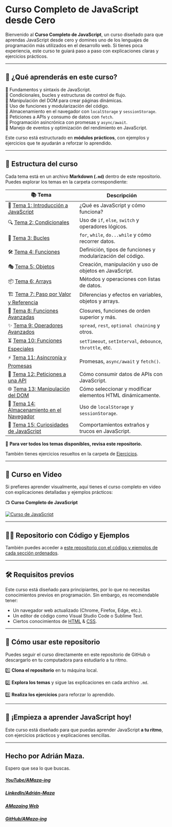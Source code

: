 # **Curso Completo de JavaScript desde Cero**

Bienvenido al **Curso Completo de JavaScript**, un curso diseñado para que aprendas JavaScript desde cero y domines uno de los lenguajes de programación más utilizados en el desarrollo web. Si tienes poca experiencia, este curso te guiará paso a paso con explicaciones claras y ejercicios prácticos.

---

## 📌 **¿Qué aprenderás en este curso?**

🔹 Fundamentos y sintaxis de JavaScript.<br>
🔹 Condicionales, bucles y estructuras de control de flujo.<br>
🔹 Manipulación del DOM para crear páginas dinámicas.<br>
🔹 Uso de funciones y modularización del código.<br>
🔹 Almacenamiento en el navegador con `localStorage` y `sessionStorage`.<br>
🔹 Peticiones a APIs y consumo de datos con `fetch`.<br>
🔹 Programación asincrónica con promesas y `async/await`.<br>
🔹 Manejo de eventos y optimización del rendimiento en JavaScript.<br>

Este curso está estructurado en **módulos prácticos**, con ejemplos y ejercicios que te ayudarán a reforzar lo aprendido.

---

## 📂 **Estructura del curso**

Cada tema está en un archivo **Markdown (`.md`)** dentro de este repositorio. Puedes explorar los temas en la carpeta correspondiente:

| 📚 Tema                                                                             | Descripción                                                 |
| ----------------------------------------------------------------------------------- | ----------------------------------------------------------- |
| 🚀 [Tema 1: Introducción a JavaScript](Temas/JavaScript-01-Introduccion.md)         | ¿Qué es JavaScript y cómo funciona?                         |
| 🔍 [Tema 2: Condicionales](Temas/JavaScript-02-Condicionales.md)                    | Uso de `if`, `else`, `switch` y operadores lógicos.         |
| 🔄 [Tema 3: Bucles](Temas/JavaScript-03-Bucles.md)                                  | `for`, `while`, `do...while` y cómo recorrer datos.         |
| 🛠️ [Tema 4: Funciones](Temas/JavaScript-04-Funciones.md)                            | Definición, tipos de funciones y modularización del código. |
| 🎭 [Tema 5: Objetos](Temas/JavaScript-05-Objetos.md)                                | Creación, manipulación y uso de objetos en JavaScript.      |
| 📦 [Tema 6: Arrays](Temas/JavaScript-06-Arrays.md)                                  | Métodos y operaciones con listas de datos.                  |
| 🏗️ [Tema 7: Paso por Valor y Referencia](Temas/JavaScript-07-Valor-y-Referencia.md) | Diferencias y efectos en variables, objetos y arrays.       |
| 🎯 [Tema 8: Funciones Avanzadas](Temas/JavaScript-08-Funciones-Avanzadas.md)        | Closures, funciones de orden superior y más.                |
| ✨ [Tema 9: Operadores Avanzados](Temas/JavaScript-09-Operadores-Avanzados.md)      | `spread`, `rest`, `optional chaining` y otros.              |
| ⏳ [Tema 10: Funciones Especiales](Temas/JavaScript-10-Funciones-Especiales.md)     | `setTimeout`, `setInterval`, `debounce`, `throttle`, etc.   |
| ⚡ [Tema 11: Asincronía y Promesas](Temas/JavaScript-11-Promesas.md)                | Promesas, `async/await` y `fetch()`.                        |
| 🔗 [Tema 12: Peticiones a una API](Temas/JavaScript-12-Fetch-API.md)                | Cómo consumir datos de APIs con JavaScript.                 |
| 🌐 [Tema 13: Manipulación del DOM](Temas/JavaScript-13-DOM.md)                      | Cómo seleccionar y modificar elementos HTML dinámicamente.  |
| 💾 [Tema 14: Almacenamiento en el Navegador](Temas/JavaScript-14-localStorage.md)   | Uso de `localStorage` y `sessionStorage`.                   |
| 🤯 [Tema 15: Curiosidades de JavaScript](Temas/JavaScript-15-Curiosidades.md)       | Comportamientos extraños y trucos en JavaScript.            |

📌 **Para ver todos los temas disponibles, revisa este repositorio.**

También tienes ejercicios resueltos en la carpeta de [Ejercicios](Ejercicios).

---

## 🎥 **Curso en Video**

Si prefieres aprender visualmente, aquí tienes el curso completo en video con explicaciones detalladas y ejemplos prácticos:

📺 **Curso Completo de JavaScript**

[![Curso de JavaScript](https://img.youtube.com/vi/lD8C0NVmn7A/0.jpg)](https://www.youtube.com/watch?v=lD8C0NVmn7A&list=PLzA2VyZwsq__JeA3Xa02uWT08Ljji931m)

---

## 🐱‍👤 **Repositorio con Código y Ejemplos**

También puedes acceder a [este repositorio con el código y ejemplos de cada sección ordenados](https://github.com/Amaza-ing/AMazaing-JavaScript-Course).

---

## 🛠️ **Requisitos previos**

Este curso está diseñado para principiantes, por lo que no necesitas conocimientos previos en programación. Sin embargo, es recomendable tener:

- Un navegador web actualizado (Chrome, Firefox, Edge, etc.).
- Un editor de código como Visual Studio Code o Sublime Text.
- Ciertos conocimientos de [HTML](../HTML/) & [CSS](../CSS/).

---

## 📌 **Cómo usar este repositorio**

Puedes seguir el curso directamente en este repositorio de GitHub o descargarlo en tu computadora para estudiarlo a tu ritmo.

1️⃣ **Clona el repositorio** en tu máquina local.

2️⃣ **Explora los temas** y sigue las explicaciones en cada archivo `.md`.

3️⃣ **Realiza los ejercicios** para reforzar lo aprendido.

---

## 🚀 **¡Empieza a aprender JavaScript hoy!**

Este curso está diseñado para que puedas aprender JavaScript **a tu ritmo**, con ejercicios prácticos y explicaciones sencillas.

---

## Hecho por Adrián Maza.

Espero que sea lo que buscas.

<div>
  <h5>
    <a href="https://www.youtube.com/@AMaza-Ing" target="_blank">
      YouTube/AMaza-ing
    </a>
  </h5>
  <h5>
    <a
      href="https://www.linkedin.com/in/adrian-maza-vazquez/"
      target="_blank"
    >
      LinkedIn/Adrián-Maza
    </a>
  </h5>
  <h5>
    <a href="https://www.amaza-ing.com/" target="_blank">
      AMazaing Web
    </a>
  </h5>
  <h5>
    <a href="https://github.com/Amaza-ing" target="_blank">
      GitHub/AMaza-ing
    </a>
  </h5>
</div>
